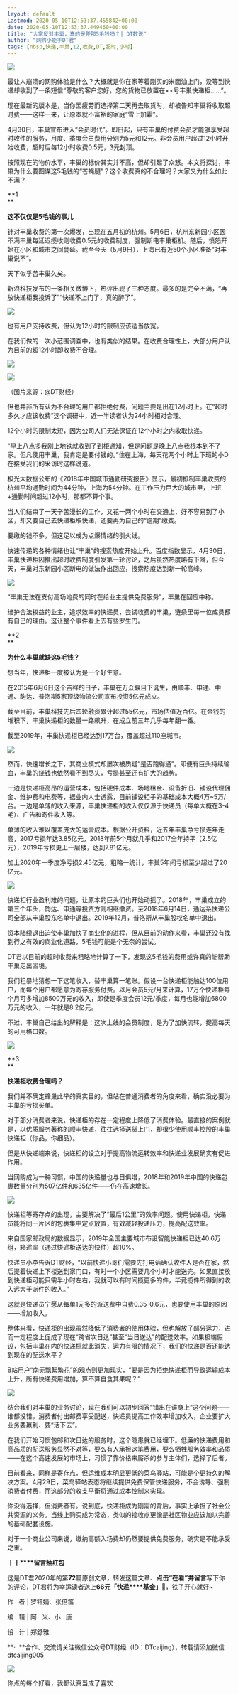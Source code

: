 ```yaml
---
layout: default
Lastmod: 2020-05-10T12:53:37.455842+00:00
date: 2020-05-10T12:53:37.449460+00:00
title: "大家反对丰巢，真的是差那5毛钱吗？| DT数说"
author: "网购小能手DT君"
tags: [nbsp,快递,丰巢,12,收费,DT,超时,小时]
---
```


![](https://images.weserv.nl/?url=https%3A//mmbiz.qpic.cn/mmbiz_gif/bMX5EkeMvZ2mLTWHJxh4Kdy3XXjUfNKjuYicwzb0TwAibia6Tst2S3qy3JA2I3HLTFXe4hWeKokEQbd7YmaCa6C4Q/640%3Fwx_fmt%3Dgif)

最让人崩溃的网购体验是什么？大概就是你在家等着刚买的米面油上门，没等到快递却收到了一条短信“尊敬的客户您好，您的货物已放置在××号丰巢快递柜……”。

现在最新的版本是，当你因疲劳而选择第二天再去取货时，却被告知丰巢将收取超时费——这样一来，让原本就不富裕的家庭“雪上加霜”。

4月30日，丰巢宣布进入“会员时代”。即日起，只有丰巢的付费会员才能够享受超时收件的服务，月度、季度会员费用分别为5元和12元。非会员用户超过12小时开始收费，超时后每12小时收费0.5元，3元封顶。

按照现在的物价水平，丰巢的标价其实并不高，但却引起了众怒。本文将探讨，丰巢为什么要图谋这5毛钱的“苍蝇腿”？这个收费真的不合理吗？大家又为什么如此不满？

**1  
**

  

**这不仅仅是5毛钱的事儿**

  

针对丰巢收费的第一次爆发，出现在五月初的杭州。5月6日，杭州东新园小区因不满丰巢每延迟揽收则收费0.5元的收费制度，强制断电丰巢柜机。随后，愤怒开始在小区和城市之间蔓延。截至今天（5月9日），上海已有近50个小区准备“对丰巢说不”。

天下似乎苦丰巢久矣。

  

新浪科技发布的一条相关微博下，热评出现了三种态度。最多的是完全不满，“再放快递柜我投诉了”“快递不上门了，真的醉了”。

![](https://images.weserv.nl/?url=https%3A//mmbiz.qpic.cn/sz_mmbiz_jpg/bMX5EkeMvZ3aS7JB9rGh3HS8iaKBtVUIW4ddF44kCESydQ3N0PxcB94zVPGCWXrZGduznDYFibO1dqqLwEyYB36w/640%3Fwx_fmt%3Djpeg)

也有用户支持收费，但认为12小时的限制应该适当放宽。

  

在我们做的一次小范围调查中，也有类似的结果。在收费合理性上，大部分用户认为目前的超12小时即收费不合理。

![](https://images.weserv.nl/?url=https%3A//mmbiz.qpic.cn/sz_mmbiz_jpg/bMX5EkeMvZ3aS7JB9rGh3HS8iaKBtVUIWicFbia8fJQBCPrJ80zGHibuQmXBxtXwA5X1BZNdIzKdVeHm9wx2pdp2VQ/640%3Fwx_fmt%3Djpeg)

![](https://images.weserv.nl/?url=https%3A//mmbiz.qpic.cn/sz_mmbiz_jpg/bMX5EkeMvZ3aS7JB9rGh3HS8iaKBtVUIWRlWfXBlV9ef42vdr1HJfLibcx6Vw1U9zFrG0gawia7oQkh112PwsdeKA/640%3Fwx_fmt%3Djpeg)

（图片来源：@DT财经）  

但也并非所有认为不合理的用户都拒绝付费，问题主要是出在12小时上。在“超时多久才应该收费”这个调研中，近一半读者认为24小时相对合理。

  

12个小时的限制太短，因为公司人们无法保证在12个小时之内收取快递。

“早上八点多我刚上地铁就收到了到柜通知，但是问题是晚上八点我根本到不了家。但凡使用丰巢，我肯定是要付钱的。”住在上海，每天花两个小时上下班的小D在接受我们的采访时这样说道。

极光大数据公布的《2018年中国城市通勤研究报告》显示，最初抵制丰巢收费的杭州平均通勤时间为44分钟，上海为54分钟。在工作压力巨大的城市里，上班+通勤时间超过12小时，那都不算个事。

当人们结束了一天辛苦漫长的工作，又花一两个小时在交通上，好不容易到了小区，却又要自己去快递柜取快递，还要再为自己的“逾期”缴费。

  

要缴的钱不多，但这足以成为点爆情绪的引火线。

  

快速传递的各种情绪也让“丰巢”的搜索热度开始上升。百度指数显示，4月30日，丰巢快递柜因推出超时收费制度引发第一轮讨论，之后虽然热度略有下降，但今天，丰巢对东新园小区断电的做法作出回应，搜索热度达到新一轮高峰。  

![](https://images.weserv.nl/?url=https%3A//mmbiz.qpic.cn/sz_mmbiz_png/bMX5EkeMvZ3aS7JB9rGh3HS8iaKBtVUIWicUicA06rYdG9dQp8wyhT6rCicd1qyrJTBG06sbGF5y1MLoMwnprFhstw/640%3Fwx_fmt%3Dpng)

  

“丰巢无法在支付高场地费的同时在给业主提供免费服务”，丰巢在回应中称。

维护合法权益的业主，追求效率的快递员，尝试收费的丰巢，链条里每一位成员都有自己的理由。这让整个事件看上去有些罗生门。

  

**2  
**

  

**为什么丰巢就缺这5毛钱？**

想当年，快递柜一度被认为是一个好生意。

在2015年6月6日这个吉祥的日子，丰巢在万众瞩目下诞生，由顺丰、申通、中通、韵达、普洛斯5家顶级物流公司宣布投资5亿元成立。

截至目前，丰巢科技先后四轮融资累计超过55亿元，市场估值近百亿。在金钱的堆积下，丰巢快递柜的数量一路飙升，在成立前三年几乎每年翻一番。

  

截至2019年，丰巢快递柜已经达到17万台，覆盖超过110座城市。

![](https://images.weserv.nl/?url=https%3A//mmbiz.qpic.cn/sz_mmbiz_jpg/bMX5EkeMvZ3aS7JB9rGh3HS8iaKBtVUIW8bNwsapla1pdTOYG5WeibUMzm9QrttyIdfHOG5AicpkVutESjvE94jFw/640%3Fwx_fmt%3Djpeg)

然而，快速增长之下，其商业模式却屡次被质疑“是否跑得通”。即便有巨头持续输血，丰巢的烧钱也依然看不到尽头，亏损甚至还有扩大的趋势。

一边是快递柜高昂的运营成本，包括硬件成本、场地租金、设备折旧、铺设代理佣金、维护费和电费等，据业内人士透露，目前铺设柜子的基础成本大概4万~5万/台。一边是单薄的收入来源，丰巢快递柜的收入仅仅源于快递员（每单大概在3-4毛）、广告和寄件收入等。

单薄的收入难以覆盖庞大的运营成本。根据公开资料，近五年丰巢净亏损连年走高，2017亏损年达3.85亿元，2018年前5个月就几乎和2017全年持平（2.5亿元），2019年亏损更上一层楼，达到7.81亿元。

加上2020年一季度净亏损2.45亿元，粗略一统计，丰巢5年间亏损至少超过了20亿元。

![](https://images.weserv.nl/?url=https%3A//mmbiz.qpic.cn/sz_mmbiz_jpg/bMX5EkeMvZ3aS7JB9rGh3HS8iaKBtVUIWIdKDzqvBvTkmo28nL2CZlVAwB85jjtok3rMpqTGcX1K2Kp9ER9WONg/640%3Fwx_fmt%3Djpeg)

快递柜行业盈利难的问题，让原本的巨头们也开始动摇了。2018年，丰巢成立的第三个年头，韵达、申通等投资方则相继撤资。至2018年6月14日，通达系快递公司全部从丰巢股东名单中退出。2019年12月，普洛斯从丰巢股权名单中退出。

资本陆续退出迫使丰巢加快了商业化的进程，但从目前的动作来看，丰巢还没有找到行之有效的商业化道路，5毛钱可能是个无奈的尝试。

  

DT君以目前的超时收费来粗略地计算了一下，发现这5毛钱的费用或许真的能帮助丰巢走出困境。

我们粗暴地猜想一下这笔收入，替丰巢算一笔账。假设一台快递柜能触达100位用户，而每个用户都愿意为寄存服务付费。以月会员5元/月来计算，17万个快递柜每个月可多增加8500万元的收入，即使是季度会员12元/季度，每月也能增加6800万元的收入，一年就是8.2亿元。

  

不过，丰巢自己给出的解释是：这次上线的会员制度，是为了加快流转，提高每天的可用格口数。  

  

![](https://images.weserv.nl/?url=https%3A//mmbiz.qpic.cn/sz_mmbiz_png/bMX5EkeMvZ3aS7JB9rGh3HS8iaKBtVUIWPzRcRyibIRg2tBdoezbJbQZwjyQXLmUMFAAyYtPwn7gs4PEosWP5DpQ/640%3Fwx_fmt%3Dpng)

**3  
**

  

**快递柜收费合理吗？**

我们并不确定蜂巢此举的真实目的，但站在普通消费者的角度来看，确实没必要为丰巢的亏损买单。

对于部分消费者来说，快递柜的存在一定程度上降低了消费体验。最直接的案例就是，以优质服务著称的顺丰快递，往往选择送货上门，却很少使用顺丰控股的丰巢快递柜（你品，你细品）。

但是从快递端来说，快递柜的设立对于提高物流运转效率和快递业发展确实有促进作用。

当网购成为一种习惯，中国的快递量也与日俱增，2018年和2019年中国的快递包裹数量分别为507亿件和635亿件——仍在高速增长。

  

![](https://images.weserv.nl/?url=https%3A//mmbiz.qpic.cn/sz_mmbiz_jpg/bMX5EkeMvZ3aS7JB9rGh3HS8iaKBtVUIWDiaOoXWqohpAicl9lUyuREicSGwxWK6zahIvcvqEf3NCkTucicj2LvRAgQ/640%3Fwx_fmt%3Djpeg)

快递柜等寄存点的出现，主要解决了“最后1公里”的效率问题。使用快递柜，快递员能将同一片区的包裹集中定点放置，有效减轻投递压力，提高配送效率。

来自国家邮政局的数据显示，2019年全国主要城市布设智能快递柜已达40.6万组，箱递率（通过快递柜送达的快件）超10%。

快递员小李告诉DT财经，“以前快递小哥们需要先打电话确认收件人是否在家，然后提着快递上下楼送到家门口，有时一个小区需要几个小时才能送完。如果直接放到快递柜可能只需半小时左右，我就可以有时间揽更多的件，毕竟揽件所得到的收入远大于派件的收入。”

  

这就是快递员宁愿从每单1元多的派送费中自费0.35-0.6元，也要使用丰巢的原因——增加收入。

整体来看，快递柜的出现虽然降低了消费者的使用体验，但也解放了部分运力，进而一定程度上促成了现在“跨省次日达”甚至“当日送达”的配送效率。如果极端假设，包括丰巢在内的快递柜就此消失，运力有限的情况下，我们的快递是否还能达到现在的配送水平？

  

B站用户“南无飘絮繁花”的观点则更加现实，“要是因为拒绝快递柜而导致运输成本上升，所有快递费用增加，算不算自食其果呢？”

  

![](https://images.weserv.nl/?url=https%3A//mmbiz.qpic.cn/sz_mmbiz_jpg/bMX5EkeMvZ3aS7JB9rGh3HS8iaKBtVUIW4OicXS3IpHUjWhQUPib0OsHprNDgsNt2AwiaKwbrmpPUntF1sNn4MhPLA/640%3Fwx_fmt%3Djpeg)

  

结合我们对丰巢的业务讨论，现在我们可以初步回答“错出在谁身上”这个问题——谁都没错。消费者付出邮费享受配送，快递员提高工作效率增加收入，企业要扩大业务要赢利、要“活下去”。

在我们开始习惯包邮和次日达的服务时，这个隐患就已经埋下。低廉的快递费用和高品质的配送服务显然不对等，要么有人承担这笔费用，要么牺牲服务效率和品质——在这个高速发展的市场上，习惯了靠价格来厮杀的参与主体们，选择了后者。

  

目前看来，同样是寄存点，但运维成本明显更低的菜鸟驿站，可能是个更持久的解决方案。4月29日，菜鸟驿站表态将继续提供免费保管快递服务，不会诱导、强制消费者付费，而这部分的收支平衡将通过成本控制来实现。

你没得选择，但消费者有。说到底，快递柜成为刚需的背后，事实上承担了社会公共资源的义务。当线上购买成为常态，类似的接收点更像是社区物业应该加以完善的基础配套设施。

对于一个商业公司来说，缴纳高额入场费却仍然要提供免费服务，确实是不能承受之重。

  

  

**丨丨****留言抽红包**

这是DT君2020年的第**72**篇原创文章，转发这篇文章、**点击“在看”并留言**写下你的评论，DT君将为幸运读者送上**66元「快递****基金」**🧧，铁子开心就好~

  

作   者 | 罗钰婧、张倍笛

编   辑 | 阿   米、小   唐

设   计 | 郑舒雅

  

**·  **合作、交流请关注微信公众号DT财经（ID：DTcaijing），转载请添加微信dtcaijing005

  

![](https://images.weserv.nl/?url=https%3A//mmbiz.qpic.cn/mmbiz_gif/bMX5EkeMvZ0wV63icKiap6VosibIdq6R7GylxfBAQpSxI5ibaMf9Dg4HG5icrenCtVMBML1Gp66Jj3DqLq3siblpF6Zg/640%3Fwx_fmt%3Dgif)

  

你点的每个好看，我都认真当成了喜欢

